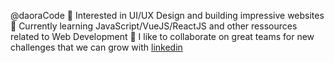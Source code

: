 @daoraCode
🚀 Interested in UI/UX Design and building impressive websites
🌱 Currently learning JavaScript/VueJS/ReactJS and other ressources related to Web Development
💞️ I like to collaborate on great teams for new challenges that we can grow with
[linkedin](https://www.linkedin.com/in/severinmboukou/)

<!---
daoraCode/daoraCode is a ✨ special ✨ repository because its `README.md` (this file) appears on your GitHub profile.
You can click the Preview link to take a look at your changes.
--->
